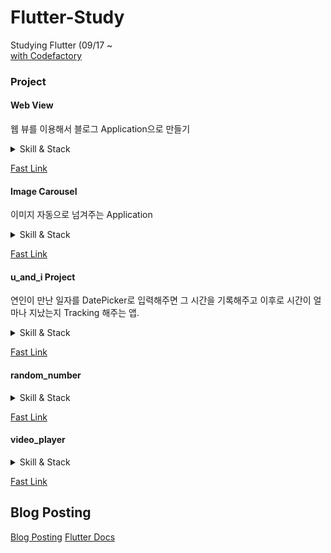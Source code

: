 # Flutter-Study
Studying Flutter (09/17 ~<br>
[with Codefactory](https://www.inflearn.com/users/@codefactory)

### Project 
#### Web View 
웹 뷰를 이용해서 블로그 Application으로 만들기
<details>
<summary>Skill & Stack</summary>
<div markdown="1">
  
##### Stack & Skill <br>
- Web View<br>
- AppBar <br>
- pub.dev(open source project 활용법)<br><br>

</div>
</details>


[Fast Link](https://github.com/rookedsysc/Flutter-Study/blob/main/flutterProject/web_view/lib/main.dart)

#### Image Carousel
이미지 자동으로 넘겨주는 Application

<details>
<summary>Skill & Stack</summary>
<div markdown="1">

##### Stack & Skills <br>
- PageView (터치로 좌, 우 스크롤 가능하도록)<br>
- Timer (특정 기간마다 지정 함수 실행)<br>
- StatefulWidget<br>
- Life Cycle<br>
- controller<br>
- System Chrome<br><br>
  
</div>
</details>

[Fast Link](https://github.com/rookedsysc/Flutter-Study/blob/main/flutterProject/image_carousel/lib/main.dart)

#### u_and_i Project
연인이 만난 일자를 DatePicker로 입력해주면 그 시간을 기록해주고 이후로 시간이 얼마나 지났는지 Tracking 해주는 앱.

<details>
<summary>Skill & Stack</summary>
<div markdown="1">

##### Stack & Skills <br>
- Font 적용<br>
- DatePicker <br>
- 날짜 다루기<br>
- 테마 적용하기<br>
- 최상위 class에서 data 정렬 <br>
- Theme 설정해서 main에서 UI 관리하기<br>
- .of(context) constructor의 의미 <br>
- showCupertinoDialog (밑에서 올라오는 알림창)<br>
<br>
</div>
</details>

[Fast Link](https://github.com/rookedsysc/Flutter-Study/tree/main/Project/u_and_i/lib)

#### random_number

<details>
<summary>Skill & Stack</summary>
<div markdown="1">

##### Stack & Skills <br>
- Navigation <br>
- Button<br>
- Slider<br>
- 난수생성 (Random Number)<br>
- Padding Widget<br>
<br>
</div>
</details>

[Fast Link](https://github.com/rookedsysc/Flutter-Study/tree/main/Project/random_number_generator/lib)

#### video_player

<details>
<summary>Skill & Stack</summary>
<div markdown="1">

##### Stack & Skills <br>
- Video Player 플러그인 <br>
- image_Picker 플러그인 <br>
- Stack 위젯 <br>
- AspectRatio 위젯 <br>
- gradient <br>
- Aspect Ratio(화면 비율)<br>
- Opacity(투명도)<br>
- didUpdateWidget<br>
<br>
</div>
</details>

[Fast Link](https://github.com/rookedsysc/Flutter-Study/tree/main/Project/video_player_mypj/lib)

## Blog Posting
[Blog Posting](http://rookedsysc.github.io/flutter/DartGrammar/)
[Flutter Docs](http://lokigem.github.io/docs/)
